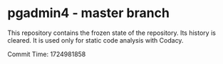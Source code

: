 # pgadmin4 - master branch

This repository contains the frozen state of the repository.
Its history is cleared. It is used only for static code
analysis with Codacy.

Commit Time: 1724981858